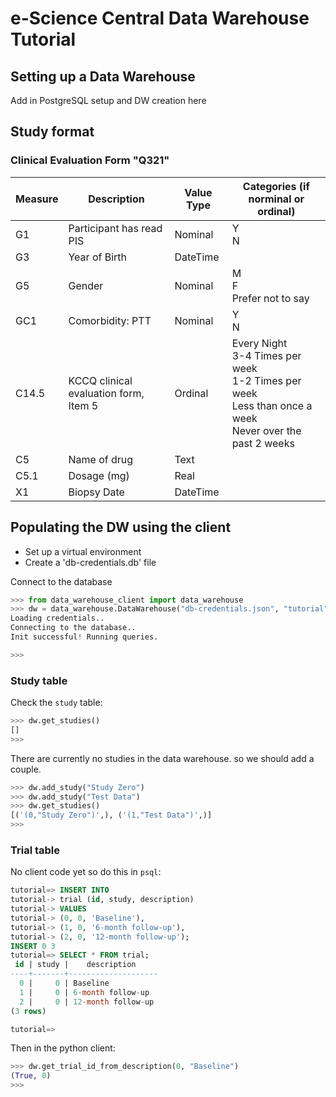 # e-Science Central Data Warehouse Tutorial
## Setting up a Data Warehouse
Add in PostgreSQL setup and DW creation here

## Study format
### Clinical Evaluation Form "Q321"
| Measure | Description | Value Type | Categories (if norminal or ordinal) |
| --- | --- | --- | --- |
| G1 | Participant has read PIS | Nominal | Y<br>N |
| G3 | Year of Birth | DateTime | |
| G5 | Gender | Nominal | M<br>F<br>Prefer not to say |
| GC1 | Comorbidity: PTT | Nominal | Y<br>N |
| C14.5 | KCCQ clinical evaluation form, Item 5 | Ordinal | Every Night<br>3-4 Times per week<br>1-2 Times per week<br>Less than once a week<br>Never over the past 2 weeks |
| C5 | Name of drug | Text | |
| C5.1 | Dosage (mg) | Real | |
| X1 | Biopsy Date | DateTime | |

## Populating the DW using the client
- Set up a virtual environment
- Create a 'db-credentials.db' file

Connect to the database
```python
>>> from data_warehouse_client import data_warehouse
>>> dw = data_warehouse.DataWarehouse("db-credentials.json", "tutorial")
Loading credentials..
Connecting to the database..
Init successful! Running queries.

>>> 
```
### Study table
Check the `study` table:
```python
>>> dw.get_studies()
[]
>>> 
```
There are currently no studies in the data warehouse. so we should add a couple.
```python
>>> dw.add_study("Study Zero")
>>> dw.add_study("Test Data")
>>> dw.get_studies()
[('(0,"Study Zero")',), ('(1,"Test Data")',)]
>>> 
```
### Trial table
No client code yet so do this in `psql`:
```sql
tutorial=> INSERT INTO
tutorial-> trial (id, study, description)
tutorial-> VALUES
tutorial-> (0, 0, 'Baseline'),
tutorial-> (1, 0, '6-month follow-up'),
tutorial-> (2, 0, '12-month follow-up');
INSERT 0 3
tutorial=> SELECT * FROM trial;
 id | study |    description     
----+-------+--------------------
  0 |     0 | Baseline
  1 |     0 | 6-month follow-up
  2 |     0 | 12-month follow-up
(3 rows)

tutorial=> 
```
Then in the python client:
```python
>>> dw.get_trial_id_from_description(0, "Baseline")
(True, 0)
>>> 
```